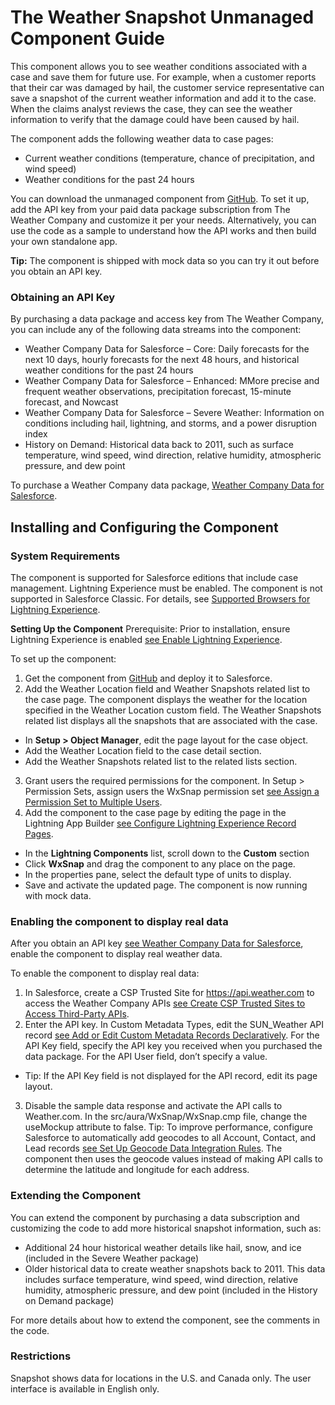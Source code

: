 # The Weather Snapshot Unmanaged Component Guide

This component allows you to see weather conditions associated with a case and save them for future use. For example, when a customer reports that their car was damaged by hail, the customer service representative can save a snapshot of the current weather information and add it to the case. When the claims analyst reviews the case, they can see the weather information to verify that the damage could have been caused by hail.

The component adds the following weather data to case pages:
- Current weather conditions (temperature, chance of precipitation, and wind speed)
- Weather conditions for the past 24 hours

You can download the unmanaged component from [GitHub](https://github.com/TheWeatherCompany/snapshot/). To set it up, add the API key from your paid data package subscription from The Weather Company and customize it per your needs. Alternatively, you can use the code as a sample to understand how the API works and then build your own standalone app.

**Tip:** The component is shipped with mock data so you can try it out before you obtain an API key.

### Obtaining an API Key
By purchasing a data package and access key from The Weather Company, you can include any of the following data streams into the component:
- Weather Company Data for Salesforce – Core: Daily forecasts for the next 10 days, hourly forecasts for the next 48 hours, and historical weather conditions for the past 24 hours
- Weather Company Data for Salesforce – Enhanced: MMore precise and frequent weather observations, precipitation forecast, 15-minute forecast, and Nowcast
- Weather Company Data for Salesforce – Severe Weather:  Information on conditions including hail, lightning, and storms, and a power disruption index
- History on Demand: Historical data back to 2011, such as surface temperature, wind speed, wind direction, relative humidity, atmospheric pressure, and dew point

To purchase a Weather Company data package, [Weather Company Data for Salesforce](https://business.weather.com/products/weather-data-packages-salesforce).

## Installing and Configuring the Component
### System Requirements
The component is supported for Salesforce editions that include case management. Lightning Experience must be enabled. The component is not supported in Salesforce Classic. For details, see [Supported Browsers for Lightning Experience](https://help.salesforce.com/articleView?id=getstart_browsers_sfx.htm).

**Setting Up the Component**
Prerequisite: Prior to installation, ensure Lightning Experience is enabled [see Enable Lightning Experience](https://help.salesforce.com/articleView?id=lex_enable_intro.htm). 

To set up the component:
1. Get the component from [GitHub](https://github.com/TheWeatherCompany/snapshot/) and deploy it to Salesforce.
2. Add the Weather Location field and Weather Snapshots related list to the case page. The component displays the weather for the location specified in the Weather Location custom field. The Weather Snapshots related list displays all the snapshots that are associated with the case.
  - In **Setup > Object Manager**, edit the page layout for the case object. 
  - Add the Weather Location field to the case detail section. 
  - Add the Weather Snapshots related list to the related lists section.
3. Grant users the required permissions for the component. In Setup > Permission Sets, assign users the WxSnap permission set [see Assign a Permission Set to Multiple Users](https://developer.salesforce.com/docs/atlas.en-us.securityImplGuide.meta/securityImplGuide/perm_sets_mass_assign.htm). 
4. Add the component to the case page by editing the page in the Lightning App Builder [see Configure Lightning Experience Record Pages](https://help.salesforce.com/articleView?id=lightning_app_builder_customize_lex_pages.htm). 
  - In the **Lightning Components** list, scroll down to the **Custom** section
  - Click **WxSnap** and drag the component to any place on the page.
  - In the properties pane, select the default type of units to display. 
  - Save and activate the updated page.
The component is now running with mock data.

### Enabling the component to display real data
After you obtain an API key [see Weather Company Data for Salesforce](https://business.weather.com/products/weather-data-packages-salesforce), enable the component to display real weather data.

To enable the component to display real data:
1. In Salesforce, create a CSP Trusted Site for https://api.weather.com to access the Weather Company APIs [see Create CSP Trusted Sites to Access Third-Party APIs](https://help.salesforce.com/articleView?id=csp_trusted_sites.htm).
2. Enter the API key. In Custom Metadata Types, edit the SUN_Weather API record [see Add or Edit Custom Metadata Records Declaratively](https://help.salesforce.com/articleView?id=custommetadatatypes_ui_populate.htm). For the API Key field, specify the API key you received when you purchased the data package.  For the API User field, don’t specify a value.  
  - Tip: If the API Key field is not displayed for the API record, edit its page layout.
3. Disable the sample data response and activate the API calls to Weather.com. In the src/aura/WxSnap/WxSnap.cmp file, change the useMockup attribute to false. Tip: To improve performance, configure Salesforce to automatically add geocodes to all Account, Contact, and Lead records [see Set Up Geocode Data Integration Rules](https://help.salesforce.com/articleView?id=data_dot_com_clean_add_geocode_information_to_all_records.htm). The component then uses the geocode values instead of making API calls to determine the latitude and longitude for each address. 

  
### Extending the Component
You can extend the component by purchasing a data subscription and customizing the code to add more historical snapshot information, such as: 
- Additional 24 hour historical weather details like hail, snow, and ice (included in the Severe Weather package)
- Older historical data to create weather snapshots back to 2011. This data includes surface temperature, wind speed, wind direction, relative humidity, atmospheric pressure, and dew point (included in the History on Demand package)

For more details about how to extend the component, see the comments in the code.

### Restrictions
Snapshot shows data for locations in the U.S. and Canada only. The user interface is available in English only.

